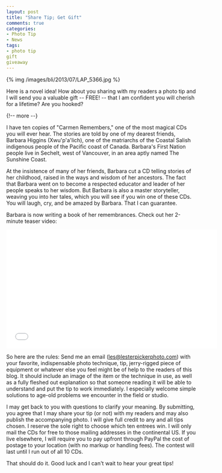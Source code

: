 ```yaml
---
layout: post
title: "Share Tip; Get Gift"
comments: true
categories:
- Photo Tip
- News
tags:
- photo tip
gift
giveaway
---
```


{% img /images/bli/2013/07/LAP_5366.jpg %}


Here is a novel idea! How about you sharing with my readers a photo tip and I will send you a valuable gift -- FREE! -- that I am confident you will cherish for a lifetime? Are you hooked?

{!-- more --}

I have ten copies of "Carmen Remembers," one of the most magical CDs you will ever hear. The stories are told by one of my dearest friends, Barbara Higgins (Xwu'p'a'lich), one of the matriarchs of the Coastal Salish indigenous people of the Pacific coast of Canada. Barbara's First Nation people live in Sechelt, west of Vancouver, in an area aptly named The Sunshine Coast. 

At the insistence of many of her friends, Barbara cut a CD telling stories of her childhood, raised in the ways and wisdom of her ancestors. The fact that Barbara went on to become a respected educator and leader of her people speaks to her wisdom. But Barbara is also a master storyteller, weaving you into her tales, which you will see if you win one of these CDs. You will laugh, cry, and be amazed by Barbara. That I can guarantee. 

Barbara is now writing a book of her remembrances. Check out her 2-minute teaser video:

<iframe width="560" height="315" src="//www.youtube.com/embed/g0tOQDxK7io" frameborder="0" allowfullscreen></iframe>

So here are the rules: Send me an email (les@lesterpickerphoto.com) with your favorite, indispensable photo technique, tip, jerry-rigged piece of equipment or  whatever else you feel might be of help to the readers of this blog. It should include an image of the item or the technique in use, as well as a fully fleshed out explanation so that someone reading it will be able to understand and put the tip to work immediately. I especially welcome simple solutions to age-old problems we encounter in the field or studio. 

I may get back to you with questions to clarify your meaning. By submitting, you agree that I may share your tip (or not) with my readers and may also publish the accompanying photo. I will give full credit to any and all tips chosen. I reserve the sole right to choose which ten entrees win. I will only mail the CDs for free to those mailing addresses in the continental US. If you live elsewhere, I will require you to pay upfront through PayPal the cost of postage to your location (with no markup or handling fees). The contest will last until I run out of all 10 CDs.  

That should do it. Good luck and I can't wait to hear your great tips! 